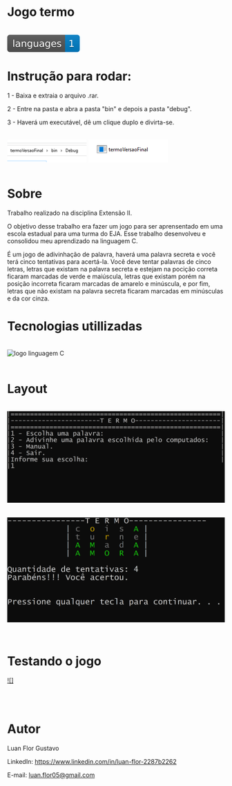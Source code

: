 # Jogo termo

<div style="display: inline-block"><br/>
    <img align="center" alt="logo language C" src="\arquivos\arquivo.svg">
</div><br/>

# Instrução para rodar:

1 - Baixa e extraia o arquivo .rar.

2 - Entre na pasta e abra a pasta "bin" e depois a pasta "debug".

3 - Haverá um executável, dê um clique duplo e divirta-se.

<div style="display: inline-block"><br/>
    <img align="center" alt="logo language C" src="\arquivos\Caminho.PNG">
    <img align="center" alt="logo language C" src="\arquivos\executavel.PNG">
</div><br/>

<br/>

# Sobre

Trabalho realizado na disciplina Extensão II.

O objetivo desse trabalho era fazer um jogo para ser aprensentado em uma escola estadual para uma turma do EJA. Esse trabalho desenvolveu e consolidou meu aprendizado na linguagem C.

É um jogo de adivinhação de palavra, haverá uma palavra secreta e você terá cinco tentativas para acertá-la. Você deve tentar palavras de cinco letras, letras que existam na palavra secreta e estejam na pocição correta ficaram marcadas de verde e maiúscula, letras que existam porém na posição incorreta ficaram marcadas de amarelo e minúscula, e por fim, letras que não existam na palavra secreta ficaram marcadas em minúsculas e da cor cinza.

# Tecnologias utillizadas

<div style="display: inline-block"><br/>
    <img align="center" alt="logo linguagem C" src="https://img.shields.io/badge/C-00599C?style=for-the-badge&logo=c&logoColor=white">
</div><br/>

<br/>

# Layout 

<div style="display: inline-block"><br/>
    <img align="center" alt="logo language C" src="\arquivos\LayoutMenu.PNG">
</div><br/>

<br/>

<div style="display: inline-block"><br/>
    <img align="center" alt="logo language C" src="\arquivos\LayoutJogo.PNG">
</div><br/>

<br/>
<br/>

# Testando o jogo

[![]](https://github.com/Flor-Gust/Jogo-termo/assets/152279549/30974342-f3e8-4839-a7bb-0fd437ff8aa9)

<br/>
<br/>

# Autor
Luan Flor Gustavo

LinkedIn: https://www.linkedin.com/in/luan-flor-2287b2262

E-mail: luan.flor05@gmail.com
